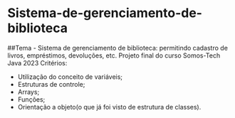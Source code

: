 # **Sistema-de-gerenciamento-de-biblioteca**
##Tema - Sistema de gerenciamento de biblioteca: permitindo cadastro de livros,
empréstimos, devoluções, etc.
Projeto final do curso Somos-Tech Java 2023
Critérios:
* Utilização do conceito de variáveis;
* Estruturas de controle;
* Arrays;
* Funções;
* Orientação a objeto(o que já foi visto de estrutura de classes).
